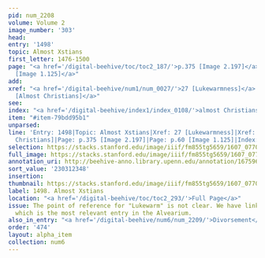```yaml
---
pid: num_2208
volume: Volume 2
image_number: '303'
head:
entry: '1498'
topic: Almost Xstians
first_letter: 1476-1500
page: "<a href='/digital-beehive/toc/toc2_187/'>p.375 [Image 2.197]</a>|<a href='/digital-beehive/toc/toc1_115/'>p.60
  [Image 1.125]</a>"
add:
xref: "<a href='/digital-beehive/num1/num_0027/'>27 [Lukewarmness]</a>|<a href='/digital-beehive/num9/num_2969/'>2034
  [Almost Christians]</a>"
see:
index: "<a href='/digital-beehive/index1/index_0108/'>almost Christians</a>"
item: "#item-79bdd95b1"
unparsed:
line: 'Entry: 1498|Topic: Almost Xstians|Xref: 27 [Lukewarmness]|Xref: 2034 [Almost
  Christians]|Page: p.375 [Image 2.197]|Page: p.60 [Image 1.125]|Index: almost Christians|#item-79bdd95b1'
selection: https://stacks.stanford.edu/image/iiif/fm855tg5659/1607_0770/433,2348,2853,560/full/0/default.jpg
full_image: https://stacks.stanford.edu/image/iiif/fm855tg5659/1607_0770/full/full/0/default.jpg
annotation_uri: http://beehive-anno.library.upenn.edu/annotation/1675961506686
sort_value: '230312348'
insertion:
thumbnail: https://stacks.stanford.edu/image/iiif/fm855tg5659/1607_0770/433,2348,600,180/250,/0/default.jpg
label: 1498. Almost Xstians
location: "<a href='/digital-beehive/toc/toc2_293/'>Full Page</a>"
issue: The point of reference for "Lukewarm" is not clear. We have linked to 27 [Lukewarmness],
  which is the most relevant entry in the Alvearium.
also_in_entry: "<a href='/digital-beehive/num6/num_2209/'>Divorsement</a>"
order: '474'
layout: alpha_item
collection: num6
---
```

